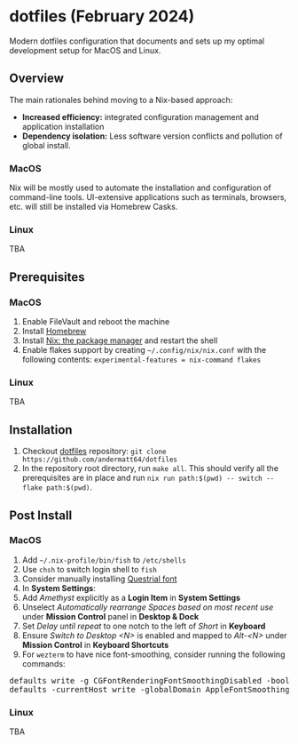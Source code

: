 # dotfiles (February 2024)
Modern dotfiles configuration that documents and sets up my optimal development setup for MacOS and Linux.

## Overview
The main rationales behind moving to a Nix-based approach:
* **Increased efficiency:** integrated configuration management and application installation
* **Dependency isolation:** Less software version conflicts and pollution of global install.

### MacOS
Nix will be mostly used to automate the installation and configuration of command-line tools. UI-extensive applications such as terminals, browsers, etc. will still be installed via Homebrew Casks. 

### Linux
TBA
 
## Prerequisites
### MacOS
1. Enable FileVault and reboot the machine
2. Install [Homebrew](https://brew.sh)
3. Install [Nix: the package manager](https://nixos.org/download#nix-install-macos) and restart the shell
4. Enable flakes support by creating `~/.config/nix/nix.conf` with the following contents: `experimental-features = nix-command flakes`

### Linux
TBA

## Installation
1. Checkout [dotfiles](https://github.com/andermatt64/dotfiles) repository: `git clone https://github.com/andermatt64/dotfiles`
2. In the repository root directory, run `make all`. This should verify all the prerequisites are in place and run `nix run path:$(pwd) -- switch --flake path:$(pwd)`. 

## Post Install

### MacOS
1. Add `~/.nix-profile/bin/fish` to `/etc/shells`
2. Use `chsh` to switch login shell to `fish`
3. Consider manually installing [Questrial font](https://fonts.google.com/specimen/Questrial)
4. In **System Settings**:
  1. Add *Amethyst* explicitly as a **Login Item** in **System Settings**
  2. Unselect *Automatically rearrange Spaces based on most recent use* under **Mission Control** panel in **Desktop & Dock**
  3. Set *Delay until repeat* to one notch to the left of *Short* in **Keyboard**
  4. Ensure *Switch to Desktop &lt;N&gt;* is enabled and mapped to *Alt-&lt;N&gt;* under **Mission Control** in **Keyboard Shortcuts** 
5. For `wezterm` to have nice font-smoothing, consider running the following commands:
<pre>
defaults write -g CGFontRenderingFontSmoothingDisabled -bool NO
defaults -currentHost write -globalDomain AppleFontSmoothing -int 2
</pre>

### Linux
TBA
